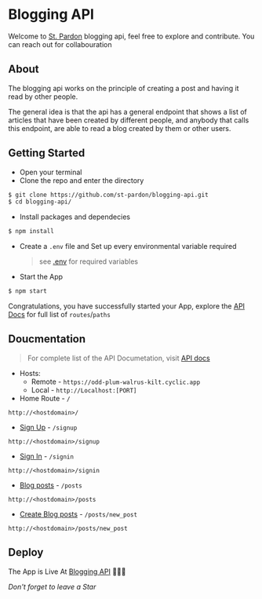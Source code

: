 # Blogging API
Welcome to [St. Pardon](https://st-pardon.github.io/portfolio-landing-page) blogging api, feel free to explore and contribute. You can reach out for collabouration
## About
The blogging api works on the principle of creating a post and having it read by other people. 

The general idea is that the api has a general endpoint that shows a list of articles that have been created by different people, and anybody that calls this endpoint, are able to read a blog created by them or other users.

## Getting Started
- Open your terminal
- Clone the repo and enter the directory
```sh
$ git clone https://github.com/st-pardon/blogging-api.git 
$ cd blogging-api/
```
- Install packages and dependecies
```sh
$ npm install
```
- Create a `.env` file and  Set up every environmental variable required
    > see [.env](./config/README.md) for required variables 
- Start the App
```sh
$ npm start
```
Congratulations, you have successfully started your App, explore the [API Docs](./routes/README.md) for full list of `routes`/`paths`

## Doucmentation
> For complete list of the API Documetation, visit [API docs](./routes/v1/README.md)
- Hosts:
    - Remote - `https://odd-plum-walrus-kilt.cyclic.app`
    - Local - `http://Localhost:[PORT]`
- Home Route - `/`
```
http://<hostdomain>/
```
- [Sign Up](./routes/README.md#signup-route) - `/signup`
```
http://<hostdomain>/signup
```
- [Sign In](./routes/README.md/#signin-route) - `/signin`
```
http://<hostdomain>/signin
```
- [Blog posts](./routes/README.md#get-all-post) - `/posts`
```
http://<hostdomain>/posts
```
- [Create Blog posts](./routes/README.md#create-post) - `/posts/new_post`
```
http://<hostdomain>/posts/new_post
```

## Deploy

The App is Live At [Blogging API](https://odd-plum-walrus-kilt.cyclic.app) 🚀🚀🚀


*Don't forget to leave a Star*
